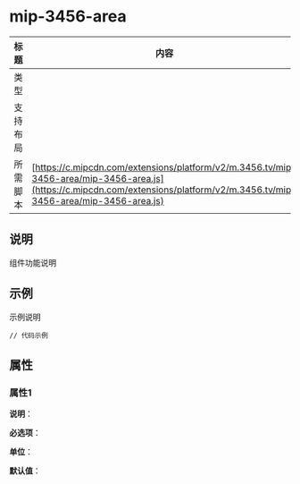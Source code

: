 # mip-3456-area

标题|内容
----|----
类型|
支持布局|
所需脚本| [https://c.mipcdn.com/extensions/platform/v2/m.3456.tv/mip-3456-area/mip-3456-area.js](https://c.mipcdn.com/extensions/platform/v2/m.3456.tv/mip-3456-area/mip-3456-area.js)

## 说明

组件功能说明

## 示例

示例说明

```
// 代码示例
```

## 属性

### 属性1

**说明**：

**必选项**：

**单位**：

**默认值**：